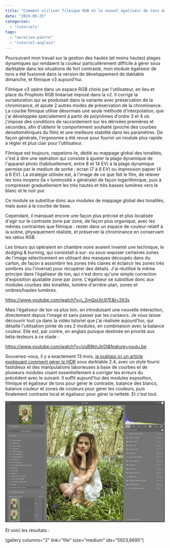 ```yaml
---
title: "Comment utiliser filmique RGB et le nouvel égaliseur de tons dans le futur darktable 3.0 ?"
date: "2019-09-25"
categories: 
  - "tutoriels"
tags: 
  - "aurelien-pierre"
  - "tutoriel-anglais"
---
```


Poursuivant mon travail sur la gestion des hautes (et moins hautes) plages dynamiques qui rendaient la couleur particulièrement difficile à gérer sous darktable dans les situations de fort contraste, mon module égaliseur de tons a été fusionné dans la version de développement de daktable dimanche, et filmique v3 aujourd'hui.

Filmique v3 opère dans un espace RGB choisi par l'utilisateur, en lieu et place du Prophoto RGB linéarisé imposé dans la v2. Il corrige la sursaturation qui se produisait dans la variante avec préservation de la chrominance, et ajoute 2 autres modes de préservation de la chrominance. La courbe filmique utilise désormais une seule méthode d'interpolation, que j'ai développée spécialement à partir de polynômes d'ordre 3 et 4 où j'impose des conditions de raccordement sur les dérivées premières et secondes, afin d'obtenir le comportement souhaité (proche des courbes densitométriques du film) et une meilleure stabilité dans les paramètres. De façon générale, l'ergonomie a été revue pour fournir un module plus rapide à régler et plus clair pour l'utilisateur.

Filmique est toujours, rappelons-le, dédié au mappage global des tonalités, c'est à dire une opération qui consiste à ajuster la plage dynamique de l'appareil photo (habituellement, entre 8 et 14 EV) à la plage dynamique permise par le medium de sortie : écran (7 à 8 EV) ou impression papier (4 à 6 EV). La stratégie utilisée est, à l'image de ce que fait le film, de relever les tons moyens (la « luminosité » générale) de façon logarithmique, puis à compresser graduellement les très hautes et très basses lumières vers le blanc et le noir pur.

Ce module se substitue donc aux modules de mappage global des tonalités, mais aussi à la courbe de base.

Cependant, il manquait encore une façon plus précise et plus localisée d'agir sur le contraste zone par zone, de façon plus organique, avec les mêmes contraintes que filmique : rester dans un espace de couleur relatif à la scène, physiquement réaliste, et préserver la chrominance en conservant les ratios RGB.

Les tireurs qui opéraient en chambre noire avaient inventé une technique, le dodging & burning, qui consistait à sur- ou sous-exposer certaines zones de l'image sélectivement en utilisant des masques découpés dans du carton, de façon à assombrir les zones très claires et éclaircir les zones très sombres (ou l'inverse) pour récupérer des détails. J'ai réutilisé le même principe dans l'égaliseur de ton, qui n'est donc qu'une simple correction d'exposition ajustable zone par zone. L'égaliseur se substitue donc aux modules courbes des tonalités, lumière d'arrière-plan, zones et ombres/hautes lumières.

https://www.youtube.com/watch?v=\_2mQsUIc97E&t=263s

Mais l'égaliseur de ton va plus loin, en introduisant une nouvelle interaction, directement depuis l'image et sans passer par les curseurs. Je vous laisse découvrir tout ça dans la vidéo tutoriel que j'ai réalisée aujourd'hui, qui détaille l'utilisation jointe de ces 2 modules, en combinaison avec la balance couleur. Elle est, par contre, en anglais puisque destinée en priorité aux béta-testeurs à ce stade :

https://www.youtube.com/watch?v=UuB9khJIrDI&feature=youtu.be

Souvenez-vous, il y a exactement 13 mois, [je publiais ici un article expliquant comment gérer le HDR](https://darktable.fr/2018/08/recuperer-la-plage-dynamique-sous-darktable/) sous darktable 2.4, avec un style fourni fastidieux et des manipulations laborieuses à base de courbes et de plusieurs modules visant essentiellement à corriger les erreurs du précédent avec le suivant. Il suffit aujourd'hui des modules exposition, filmique et égaliseur de tons pour gérer le contraste, balance des blancs, balance couleur et zones de couleurs pour gérer les couleurs, puis finalement contraste local et égaliseur pour gérer la netteté. Et c'est tout.

[![](images/Screenshot_20190925_012934.jpg)](https://darktable.fr/wp-content/uploads/2019/09/Screenshot_20190925_012934.jpg)

Et voici les résultats :

\[gallery columns="2" link="file" size="medium" ids="5923,6695"\]
